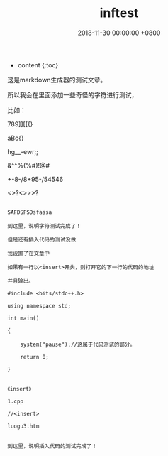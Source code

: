 ﻿---
layout: post
title: inftest
date:   2018-11-30 00:00:00 +0800
categories: OI
tag: Inf
---

* content
{:toc}


这是markdown生成器的测试文章。

所以我会在里面添加一些奇怪的字符进行测试，

比如：

789]][[{}

aBc\{}

hg__-ewr;;

&^^%(%#)!@#

+-8-/8+95-/54546

<>?<?><>>>?<?>

~~~~````~~~+_+++

SAFDSFSDsfassa

到这里，说明字符测试完成了！

但是还有插入代码的测试没做

我设置了在文章中

如果有一行以<insert>开头，则打开它的下一行的代码的地址

并且输出。

#include <bits/stdc++.h>

using namespace std;

int main()

{

	system("pause");//这属于代码测试的部分。 

	return 0;

} 


《insert》

1.cpp

//<insert>

luogu3.htm


到这里，说明插入代码的测试完成了！
